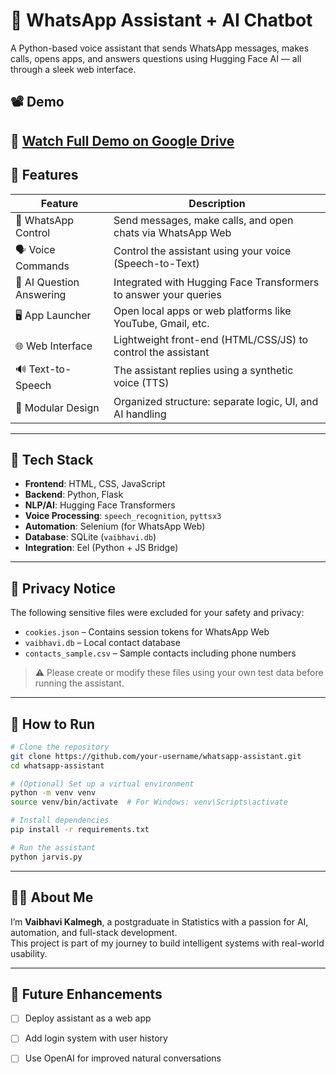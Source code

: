 # 🧠 WhatsApp Assistant + AI Chatbot

A Python-based voice assistant that sends WhatsApp messages, makes calls, opens apps, and answers questions using Hugging Face AI — all through a sleek web interface.

## 📽️ Demo

🎥 [Watch Full Demo on Google Drive](https://drive.google.com/file/d/1Yum_9rY4S-vG1vgi3TYyKKFy4u7L54Sw/view?usp=sharing)
---

## 🚀 Features

| Feature                  | Description                                                                 |
|------------------------  |-----------------------------------------------------------------------------|
| 📱 WhatsApp Control      |Send messages, make calls, and open chats via WhatsApp Web                  |
| 🗣️ Voice Commands        | Control the assistant using your voice (Speech-to-Text)                    |
| 🧠 AI Question Answering | Integrated with Hugging Face Transformers to answer your queries           |
| 🖥️ App Launcher          | Open local apps or web platforms like YouTube, Gmail, etc.                 |
| 🌐 Web Interface         | Lightweight front-end (HTML/CSS/JS) to control the assistant               |
| 🔊 Text-to-Speech        | The assistant replies using a synthetic voice (TTS)                        |
| 🧩 Modular Design        | Organized structure: separate logic, UI, and AI handling                   |

---

## 🔧 Tech Stack

- **Frontend**: HTML, CSS, JavaScript
- **Backend**: Python, Flask
- **NLP/AI**: Hugging Face Transformers
- **Voice Processing**: `speech_recognition`, `pyttsx3`
- **Automation**: Selenium (for WhatsApp Web)
- **Database**: SQLite (`vaibhavi.db`)
- **Integration**: Eel (Python + JS Bridge)

---

## 🔐 Privacy Notice

The following sensitive files were excluded for your safety and privacy:
- `cookies.json` – Contains session tokens for WhatsApp Web
- `vaibhavi.db` – Local contact database
- `contacts_sample.csv` – Sample contacts including phone numbers

> ⚠️ Please create or modify these files using your own test data before running the assistant.

---

## 🧪 How to Run

```bash
# Clone the repository
git clone https://github.com/your-username/whatsapp-assistant.git
cd whatsapp-assistant

# (Optional) Set up a virtual environment
python -m venv venv
source venv/bin/activate  # For Windows: venv\Scripts\activate

# Install dependencies
pip install -r requirements.txt

# Run the assistant
python jarvis.py
```

---

## 👩‍💻 About Me

I’m **Vaibhavi Kalmegh**, a postgraduate in Statistics with a passion for AI, automation, and full-stack development.  
This project is part of my journey to build intelligent systems with real-world usability.

---

## 📎 Future Enhancements

- [ ] Deploy assistant as a web app
- [ ] Add login system with user history
- [ ] Use OpenAI for improved natural conversations

